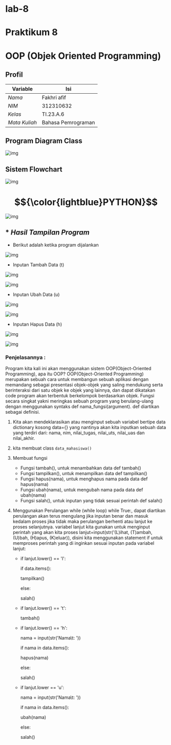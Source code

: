 # lab-8
# Praktikum 8
# OOP (Objek Oriented Programming)

## Profil
| Variable | Isi |
| -------- | --- |
| *Nama* | Fakhri afif  |
| *NIM* |  312310632 |
| *Kelas* | TI.23.A.6 |
| *Mata Kuliah* | Bahasa Pemrograman |


## Program Diagram Class
![img](Praktikum8/diagramclass.png)


## Sistem Flowchart
![img](Praktikum8/flowchart.png)


# $${\color{lightblue}PYTHON}$$
![img](Praktikum8/code.png)


## * *Hasil Tampilan Program*

* Berikut adalah ketika program dijalankan

![img](Praktikum8/ss7.png)

  
* Inputan Tambah Data (t)

![img](Praktikum8/ss1.png)

![img](Praktikum8/ss2.png)


* Inputan Ubah Data (u)

![img](Praktikum8/ss3.png)

![img](Praktikum8/ss4.png)


* Inputan Hapus Data (h)

![img](Praktikum8/ss5.png)

![img](Praktikum8/ss6.png)


### Penjelasannya : 

Program kita kali ini akan menggunakan sistem OOP(Object-Oriented Programming), apa itu OOP?
OOP(Object-Oriented Programming) merupakan sebuah cara untuk membangun sebuah aplikasi dengan memandang sebagai presentasi objek-objek yang saling mendukung serta berinteraksi dari satu objek ke objek yang lainnya, dan dapat dikatakan code program akan terbentuk berkelompok berdasarkan objek. 
Fungsi secara singkat yakni meringkas sebuah program yang berulang-ulang dengan menggunakan syntaks def nama_fungsi(argument). def diartikan sebagai definisi.

1. Kita akan mendeklarasikan atau menginput sebuah variabel bertipe data dictionary kosong data={} yang nantinya akan kita inputkan sebuah data yang terdiri dari: nama, nim, nilai_tugas, nilai_uts, nilai_uas dan nilai_akhir.

2. kita membuat class `data_mahasiswa()`

3. Membuat fungsi
    * Fungsi tambah(), untuk menambahkan data def tambah()
    * Fungsi tampilkan(), untuk menampilkan data def tampilkan()
    * Fungsi hapus(nama), untuk menghapus nama pada data def hapus(nama)
    * Fungsi ubah(nama), untuk mengubah nama pada data def ubah(nama)
    * Fungsi salah(), untuk inputan yang tidak sesuai perintah def salah()

4. Menggunakan Perulangan while (while loop)
while True:, dapat diartikan perulangan akan terus mengulang jika inputan benar dan masuk kedalam proses jika tidak maka perulangan berhenti atau lanjut ke proses selanjutnya. 
variabel lanjut kita gunakan untuk menginput perintah yang akan kita proses lanjut=input(str('(L)ihat, (T)ambah, (U)bah, (H)apus, (K)eluar)), disini kita menggunakan statement if untuk memproses perintah yang di inginkan sesuai inputan pada variabel lanjut:
    * if lanjut.lower() == 'l':

        if data.items():

        tampilkan()

        else:

        salah()

    * if lanjut.lower() == 't':

        tambah()

    * if lanjut.lower() == 'h':

        nama = input(str('Nama\t: '))

        if nama in data.items():

        hapus(nama)

        else:

        salah()

    * if lanjut.lower == 'u':

        nama = input(str('Nama\t: '))

        if nama in data.items():

        ubah(nama)

        else:

        salah()
